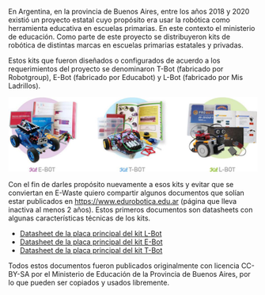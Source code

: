 <!--
.. title: Robots PBA
.. slug: robots-pba
.. date: 2022-07-25 17:20:56 UTC-03:00
.. tags: 
.. category: 
.. link: 
.. description: 
.. type: text
-->

En Argentina, en la provincia de Buenos Aires, entre los años 2018 y 2020
existió un proyecto estatal cuyo propósito era usar la robótica como
herramienta educativa en escuelas primarias. En este contexto el ministerio
de educación. Como parte de este proyecto se distribuyeron kits de robótica
de distintas marcas en escuelas primarias estatales y privadas.

Estos kits que fueron diseñados o configurados de acuerdo a los requerimientos
del proyecto se denominaron T-Bot (fabricado por Robotgroup),
E-Bot (fabricado por Educabot) y L-Bot (fabricado por Mis Ladrillos).

![Kits de robótica](/images/kits/kits.jpg)

Con el fin de darles propósito nuevamente a esos
kits y evitar que se conviertan en E-Waste quiero compartir algunos
documentos que solían estar publicados en https://www.edurobotica.edu.ar
(página que lleva inactiva al menos 2 años). Estos primeros documentos son
datasheets con algunas características técnicas de los kits.

* [Datasheet de la placa principal del kit L-Bot](https://drive.google.com/file/d/1ZkF4h_jN6WLc9AC_SEgOKOWPEDaC5Lx9/view?usp=sharing)
* [Datasheet de la placa principal del kit E-Bot](https://drive.google.com/file/d/13zT191EMNxrGKJ_NHoD9BTB4Jpe0x3Dd/view?usp=sharing)
* [Datasheet de la placa principal del kit T-Bot](https://drive.google.com/file/d/1D7iVSWSITkZnGjibYjDE5toRDqKpQHLE/view?usp=sharing)

Todos estos documentos fueron publicados originalmente con licencia CC-BY-SA
por el Ministerio de Educación de la Provincia de Buenos Aires, por lo que
pueden ser copiados y usados libremente.